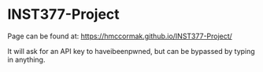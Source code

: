 # INST377-Project

Page can be found at: https://hmccormak.github.io/INST377-Project/

It will ask for an API key to haveibeenpwned, but can be bypassed by typing in anything.

